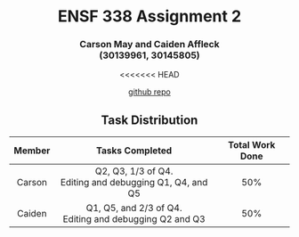 <div align='center'>
<h1> ENSF 338 Assignment 2 </h1>
<h3> Carson May and Caiden Affleck <br> (30139961, 30145805) </h3>
<<<<<<< HEAD

[github repo](https://github.com/carson-may/338-assignment2.git)

<h2> Task Distribution </h2>

| Member | Tasks Completed | Total Work Done |
| :----: | :-------------: | :-------------: |
| Carson | Q2, Q3, 1/3 of Q4. <br> Editing and debugging Q1, Q4, and Q5 | 50% |
| Caiden | Q1, Q5, and 2/3 of Q4. <br> Editing and debugging Q2 and Q3| 50% |
</div>
